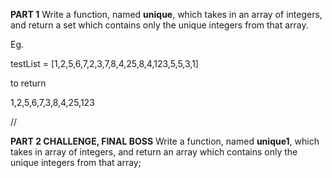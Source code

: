 **PART 1**
Write a function, named **unique**, which takes in an array of integers, and return a set which contains only the unique integers from that array.

Eg.

testList = [1,2,5,6,7,2,3,7,8,4,25,8,4,123,5,5,3,1]

to return

1,2,5,6,7,3,8,4,25,123

//

**PART 2 CHALLENGE, FINAL BOSS**
Write a function, named **unique1**, which takes in array of integers, and return an array which contains only the unique integers from that array;

